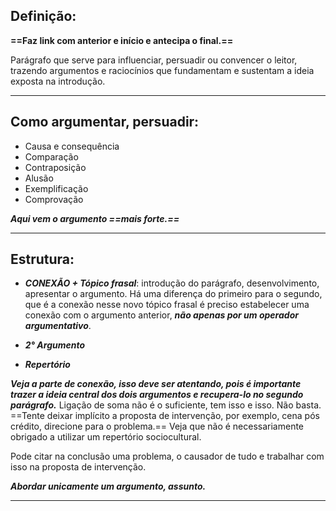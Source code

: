 ## Definição:

****==Faz link com anterior e início e antecipa o final.==****

Parágrafo que serve para influenciar, persuadir ou convencer o leitor, trazendo argumentos e raciocínios que fundamentam e sustentam a ideia exposta na introdução. 

---
## Como argumentar, persuadir:

- Causa e consequência
- Comparação
- Contraposição
- Alusão
- Exemplificação
- Comprovação

***Aqui vem o argumento ==mais forte.==*** 

---
## Estrutura: 

- ***CONEXÃO + Tópico frasal***: introdução do parágrafo, desenvolvimento, apresentar o argumento. Há uma diferença do primeiro para o segundo, que é a conexão nesse novo tópico frasal é preciso estabelecer uma conexão com o argumento anterior, ***não apenas por um operador argumentativo***.  

- ***2° Argumento***
- ***Repertório***

***Veja a parte de conexão, isso deve ser atentando, pois é importante trazer a ideia central dos dois argumentos e recupera-lo no segundo parágrafo.*** Ligação de soma não é o suficiente, tem isso e isso. Não basta. ==Tente deixar implícito a proposta de intervenção, por exemplo, cena pós crédito, direcione para o problema.== Veja que não é necessariamente obrigado a utilizar um repertório sociocultural.

Pode citar na conclusão uma problema, o causador de tudo e trabalhar com isso na proposta de intervenção.

***Abordar unicamente um argumento, assunto.***

---
